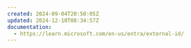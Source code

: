 ```yaml
---
created: 2024-09-04T20:50:05Z
updated: 2024-12-10T08:34:57Z
documentation:
  - https://learn.microsoft.com/en-us/entra/external-id/
---
```

